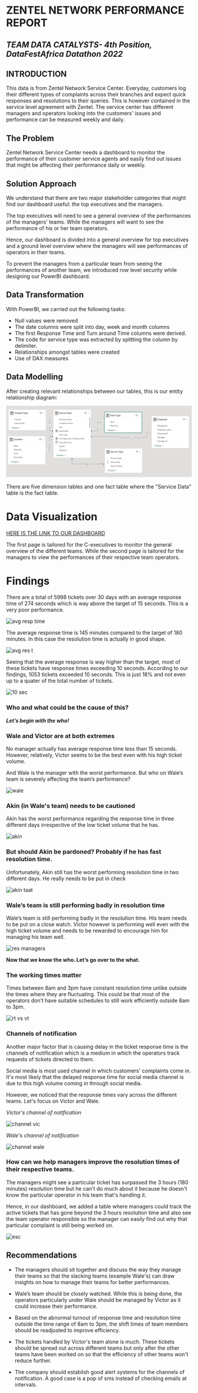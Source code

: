 # ZENTEL NETWORK PERFORMANCE REPORT
## ***TEAM DATA CATALYSTS- 4th Position, DataFestAfrica Datathon 2022***

## INTRODUCTION

This data is from Zentel Network Service Center. Everyday, customers log their different types of complaints across their branches and expect quick responses and resolutions to their queries. This is however contained in the service level agreement with Zentel.
The service center has different managers and operators looking into the customers' issues and performance can be measured weekly and daily.

## The Problem

Zentel Network Service Center needs a dashboard to monitor the performance of their customer service agents and easily find out issues that might be affecting their performance daily or weekly.

## Solution Approach

We understand that there are two major stakeholder categories that might find our dashboard useful: the top executives and the managers. 

The top executives will need to see a general overview of the performances of the managers' teams. While the managers will want to see the performance of his or her team operators. 

Hence, our dashboard is divided into a general overview for top executives and a ground level overview where the managers will see performances of operators in their teams.

To prevent the managers from a particular team from seeing the performances of another team, we introduced row level security while designing our PowerBI dashboard.

## Data Transformation

With PowerBI, we carried out the following tasks: 

- Null values were removed
- The date columns were split into day, week and month columns
- The first Response Time and Turn around Time columns were derived. 
- The code for service type was extracted by splitting the column by delimiter.
- Relationships amongst tables were created
- Use of DAX measures


## Data Modelling

After creating relevant relationships between our tables, this is our entity relationship diagram:

![](Entity%20Relationship%20Diagram.PNG)

There are five dimension tables and one fact table where the "Service Data" table is the fact table.
 
# Data Visualization

[HERE IS THE LINK TO OUR DASHBOARD](https://app.powerbi.com/view?r=eyJrIjoiNzQyMmUwZTktZjU5OS00N2FlLWIzOTAtYjhjYmExZjUyNzQ2IiwidCI6ImVhMTJjZDQzLTY2NTYtNDFmYi05NmQwLThlMDkyMjg0YjIzOCJ9)

The first page is tailored for the C-executives to monitor the general overview of the different teams. While the second page is tailored for the managers to view the performances of their respective team operators.

# Findings
There are a total of 5998 tickets over 30 days with an average response time of 274 seconds which is way above the target of 15 seconds. This is a very poor performance. 

![avg resp time](https://user-images.githubusercontent.com/107109434/201456821-77dfcf4c-34a4-444a-af8a-4473de7652d8.PNG)

The average response time is 145 minutes compared to the target of 180 minutes. In this case the resolution time is actually in good shape. 

![avg res t](https://user-images.githubusercontent.com/107109434/201456894-4a1801ed-870f-49a6-b167-bad264821334.PNG) 

Seeing that the average response is way higher than the target, most of these tickets have response times exceeding 10 seconds. According to our findings, 1053 tickets exceeded 10 seconds. This is just 18% and not even up to a quater of the total number of tickets.  

![10 sec](https://user-images.githubusercontent.com/107109434/201457019-d36974f5-1485-4338-a58c-93133b54473c.PNG)

### Who and what could be the cause of this? 

***Let’s begin with the who!***

### Wale and Victor are at both extremes

No manager actually has average response time less than 15 seconds. However, relatively, Victor seems to be the best even with his high ticket volume. 

And Wale is the manager with the worst performance. But who on Wale’s team is severely affecting the team’s performance? 

![wale](https://user-images.githubusercontent.com/107109434/201457458-52b870ab-6a28-43f7-a93a-4dcb01f2bcbc.PNG)

### Akin (in Wale's team) needs to be cautioned

Akin has the worst performance regarding the response time in three different days irrespective of the low ticket volume that he has. 

![akin](https://user-images.githubusercontent.com/107109434/201457581-4055f7c4-2778-48e7-b4f8-76a5c927c83d.PNG)

### But should Akin be pardoned? Probably if he has fast resolution time.

Unfortunately, Akin still has the worst performing resolution time in two different days. He really needs to be put in check 

![akin taat](https://user-images.githubusercontent.com/107109434/201457646-ffe13b3a-89a8-4818-93a8-df35bd29204b.PNG)

### Wale’s team is still performing badly in resolution time

Wale’s team is still performing badly in the resolution time. His team needs to be put on a close watch. Victor however is performing well even with the high ticket volume and needs to be rewarded to encourage him for managing his team well.

![res managers](https://user-images.githubusercontent.com/107109434/201457840-4c4a67c3-6ede-473c-aed5-9e4b49db6b8d.PNG)

**Now that we know the who. Let’s go over to the what.**

### The working times matter

Times between 8am and 3pm have constant resolution time unlike outside the times where they are fluctuating. This could be that most of the operators don’t have suitable schedules to still work efficiently outside 8am to 3pm. 

![rt vs vt](https://user-images.githubusercontent.com/107109434/201458027-09a4e647-86c6-40af-9e2f-69665bc495cd.PNG)

### Channels of notification

Another major factor that is causing delay in the ticket response time is the channels of notification which is a medium in which the operators track requests of tickets directed to them. 

Social media is most used channel in which customers' complaints come in. It's most likely that the delayed response time for social media channel is due to this high volume coming in through social media. 

However, we noticed that the response times vary across the different teams. Let's focus on Victor and Wale.

*Victor's channel of notification* 

![channel vic](https://user-images.githubusercontent.com/107109434/201459893-1d89ccb0-d718-4d21-b3a8-5637b0738b18.PNG)


*Wale's channel of notification*

![channel wale](https://user-images.githubusercontent.com/107109434/201460029-3046e6ed-909b-4d5d-a940-b12be3e37a81.PNG) 

### How can we help managers improve the resolution times of their respective teams.

The managers might see a particular ticket has surpassed the 3 hours (180 minutes) resolution time but he can't do much about it because he doesn't know the particular operator in his team that's handling it. 

Hence, in our dashboard, we added a table where managers could track the active tickets that has gone beyond the 3 hours resolution time and also see the team operator responsible so the manager can easily find out why that particular complaint is still being worked on. 

![esc](https://user-images.githubusercontent.com/107109434/201460755-6dec3bc3-d74b-47da-a17a-6fb7db1011b1.PNG)


## Recommendations

* The managers should sit together and discuss the way they manage their teams so that the slacking teams (example Wale's) can draw insights on how to manage their teams for better performances.

* Wale’s team should be closely watched. While this is being done, the operators particularly under Wale should be managed by Victor as it could increase their performance.

* Based on the abnormal turnout of response time and resolution time outside the time range of 8am to 3pm, the shift times of team members should be readjusted to improve efficiency.

* The tickets handled by Victor's team alone is much. These tickets should be spread out across different teams but only after the other teams have been worked on so that the efficiency of other teams won't reduce further.

* The company should establish good alert systems for the channels of notification. A good case is a pop of sms instead of checking emails at intervals.




